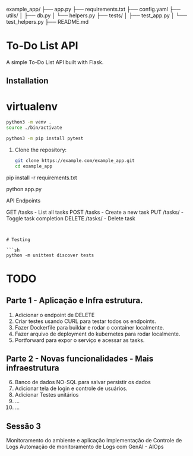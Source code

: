 
example_app/
├── app.py
├── requirements.txt
├── config.yaml
├── utils/
│   ├── db.py
│   └── helpers.py
├── tests/
│   ├── test_app.py
│   └── test_helpers.py
├── README.md


# To-Do List API

A simple To-Do List API built with Flask.

## Installation




# virtualenv

```sh
python3 -m venv .
source ./bin/activate

python3 -m pip install pytest

```



1. Clone the repository:
   ```bash
   git clone https://example.com/example_app.git
   cd example_app

pip install -r requirements.txt


python app.py

API Endpoints

GET /tasks - List all tasks
POST /tasks - Create a new task
PUT /tasks/<id> - Toggle task completion
DELETE /tasks/<id> - Delete task 

```


# Testing

```sh
python -m unittest discover tests

```


# TODO


## Parte 1 - Aplicação e Infra estrutura.

1. Adicionar o endpoint de DELETE
2. Criar testes usando CURL para testar todos os endpoints.
3. Fazer Dockerfile para buildar e rodar o container localmente.
4. Fazer arquivo de deployment do kubernetes para rodar localmente.
5. Portforward para expor o serviço e acessar as tasks.


## Parte 2 - Novas funcionalidades - Mais infraestrutura
6. Banco de dados NO-SQL para salvar persistir os dados
7. Adicionar tela de login e controle de usuários. 
8. Adicionar Testes unitários
9. ...
10. ...


## Sessão 3
Monitoramento do ambiente e aplicação
Implementação de Controle de Logs
Automação de monitoramento de Logs com GenAI - AIOps

